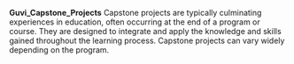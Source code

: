 **Guvi_Capstone_Projects**
    Capstone projects are typically culminating experiences in education, often occurring at the end of a program or course. 
    They are designed to integrate and apply the knowledge and skills gained throughout the learning process. 
    Capstone projects can vary widely depending on the program.
